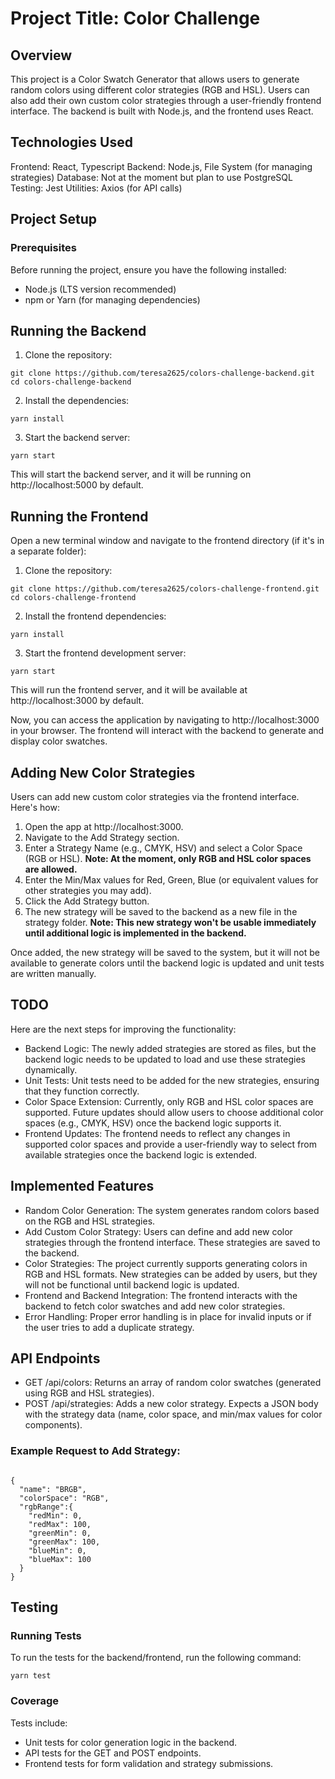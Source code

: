 # Project Title: Color Challenge
## Overview
This project is a Color Swatch Generator that allows users to generate random colors using different color strategies (RGB and HSL). Users can also add their own custom color strategies through a user-friendly frontend interface. The backend is built with Node.js, and the frontend uses React.

## Technologies Used
Frontend: React, Typescript
Backend: Node.js, File System (for managing strategies)
Database: Not at the moment but plan to use PostgreSQL
Testing: Jest
Utilities: Axios (for API calls)

## Project Setup
### Prerequisites
Before running the project, ensure you have the following installed:

- Node.js (LTS version recommended)
- npm or Yarn (for managing dependencies)

## Running the Backend
1. Clone the repository:
```
git clone https://github.com/teresa2625/colors-challenge-backend.git
cd colors-challenge-backend
```

2. Install the dependencies:
```
yarn install
```

3. Start the backend server:
```
yarn start
```
This will start the backend server, and it will be running on http://localhost:5000 by default.

## Running the Frontend
Open a new terminal window and navigate to the frontend directory (if it's in a separate folder):

1. Clone the repository:
```
git clone https://github.com/teresa2625/colors-challenge-frontend.git
cd colors-challenge-frontend
```

2. Install the frontend dependencies:
```
yarn install
```

3. Start the frontend development server:
```
yarn start
```
This will run the frontend server, and it will be available at http://localhost:3000 by default.

Now, you can access the application by navigating to http://localhost:3000 in your browser. The frontend will interact with the backend to generate and display color swatches.

## Adding New Color Strategies
Users can add new custom color strategies via the frontend interface. Here's how:

1. Open the app at http://localhost:3000.
2. Navigate to the Add Strategy section.
3. Enter a Strategy Name (e.g., CMYK, HSV) and select a Color Space (RGB or HSL). **Note: At the moment, only RGB and HSL color spaces are allowed.**
4. Enter the Min/Max values for Red, Green, Blue (or equivalent values for other strategies you may add).
5. Click the Add Strategy button.
6. The new strategy will be saved to the backend as a new file in the strategy folder. **Note: This new strategy won't be usable immediately until additional logic is implemented in the backend.**

Once added, the new strategy will be saved to the system, but it will not be available to generate colors until the backend logic is updated and unit tests are written manually.

## TODO
Here are the next steps for improving the functionality:

- Backend Logic: The newly added strategies are stored as files, but the backend logic needs to be updated to load and use these strategies dynamically.
- Unit Tests: Unit tests need to be added for the new strategies, ensuring that they function correctly.
- Color Space Extension: Currently, only RGB and HSL color spaces are supported. Future updates should allow users to choose additional color spaces (e.g., CMYK, HSV) once the backend logic supports it.
- Frontend Updates: The frontend needs to reflect any changes in supported color spaces and provide a user-friendly way to select from available strategies once the backend logic is extended.

## Implemented Features
- Random Color Generation: The system generates random colors based on the RGB and HSL strategies.
- Add Custom Color Strategy: Users can define and add new color strategies through the frontend interface. These strategies are saved to the backend.
- Color Strategies: The project currently supports generating colors in RGB and HSL formats. New strategies can be added by users, but they will not be functional until backend logic is updated.
- Frontend and Backend Integration: The frontend interacts with the backend to fetch color swatches and add new color strategies.
- Error Handling: Proper error handling is in place for invalid inputs or if the user tries to add a duplicate strategy.

## API Endpoints
- GET /api/colors: Returns an array of random color swatches (generated using RGB and HSL strategies).
- POST /api/strategies: Adds a new color strategy. Expects a JSON body with the strategy data (name, color space, and min/max values for color components).

### Example Request to Add Strategy:
```

{
  "name": "BRGB",
  "colorSpace": "RGB",
  "rgbRange":{
    "redMin": 0,
    "redMax": 100,
    "greenMin": 0,
    "greenMax": 100,
    "blueMin": 0,
    "blueMax": 100
  }
}
```

## Testing
### Running Tests
To run the tests for the backend/frontend, run the following command:
```
yarn test
```

### Coverage
Tests include:
- Unit tests for color generation logic in the backend.
- API tests for the GET and POST endpoints.
- Frontend tests for form validation and strategy submissions.